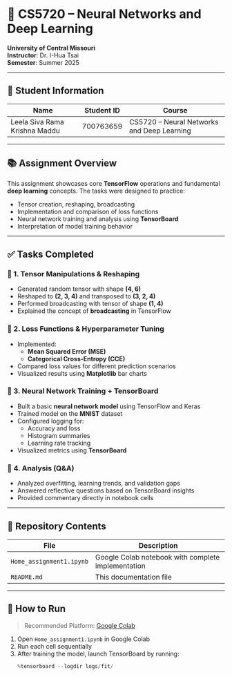 # 📘 CS5720 – Neural Networks and Deep Learning  
**University of Central Missouri**  
**Instructor**: Dr. I-Hua Tsai  
**Semester**: Summer 2025  

---

## 👤 Student Information

| Name                  | Student ID | Course                                 |
|-----------------------|------------|----------------------------------------|
|Leela Siva Rama Krishna Maddu   | 700763659  | CS5720 – Neural Networks and Deep Learning |

---

## 📚 Assignment Overview

This assignment showcases core **TensorFlow** operations and fundamental **deep learning** concepts. The tasks were designed to practice:

- Tensor creation, reshaping, broadcasting
- Implementation and comparison of loss functions
- Neural network training and analysis using **TensorBoard**
- Interpretation of model training behavior

---

## ✅ Tasks Completed

### 🔹 1. Tensor Manipulations & Reshaping
- Generated random tensor with shape **(4, 6)**
- Reshaped to **(2, 3, 4)** and transposed to **(3, 2, 4)**
- Performed broadcasting with tensor of shape **(1, 4)**
- Explained the concept of **broadcasting** in TensorFlow

### 🔹 2. Loss Functions & Hyperparameter Tuning
- Implemented:
  - **Mean Squared Error (MSE)**
  - **Categorical Cross-Entropy (CCE)**
- Compared loss values for different prediction scenarios
- Visualized results using **Matplotlib** bar charts

### 🔹 3. Neural Network Training + TensorBoard
- Built a basic **neural network model** using TensorFlow and Keras
- Trained model on the **MNIST** dataset
- Configured logging for:
  - Accuracy and loss
  - Histogram summaries
  - Learning rate tracking
- Visualized metrics using **TensorBoard**

### 🔹 4. Analysis (Q&A)
- Analyzed overfitting, learning trends, and validation gaps
- Answered reflective questions based on TensorBoard insights
- Provided commentary directly in notebook cells

---

## 📁 Repository Contents

| File | Description |
|------|-------------|
| `Home_assignment1.ipynb` | Google Colab notebook with complete implementation |
| `README.md` | This documentation file |

---

## 🚀 How to Run

> Recommended Platform: [Google Colab](https://colab.research.google.com/)

1. Open `Home_assignment1.ipynb` in Google Colab  
2. Run each cell sequentially  
3. After training the model, launch TensorBoard by running:  
   ```python
   %tensorboard --logdir logs/fit/


